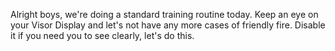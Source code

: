 Alright boys, we're doing a standard training routine today. Keep an eye on your Visor Display and let's not have any more cases of friendly fire. Disable it if you need you to see clearly, let's do this.
